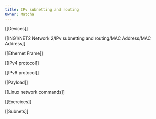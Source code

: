 ```yaml
---
title: IPv subnetting and routing
Owner: Matcha
---
```

[[Devices]]

[[ING1/NET2 Network 2/IPv subnetting and routing/MAC Address/MAC Address]]

[[Ethernet Frame]]

[[IPv4 protocol]]

[[IPv6 protocol]]

[[Payload]]

[[Linux network commands]]

[[Exercices]]

[[Subnets]]

